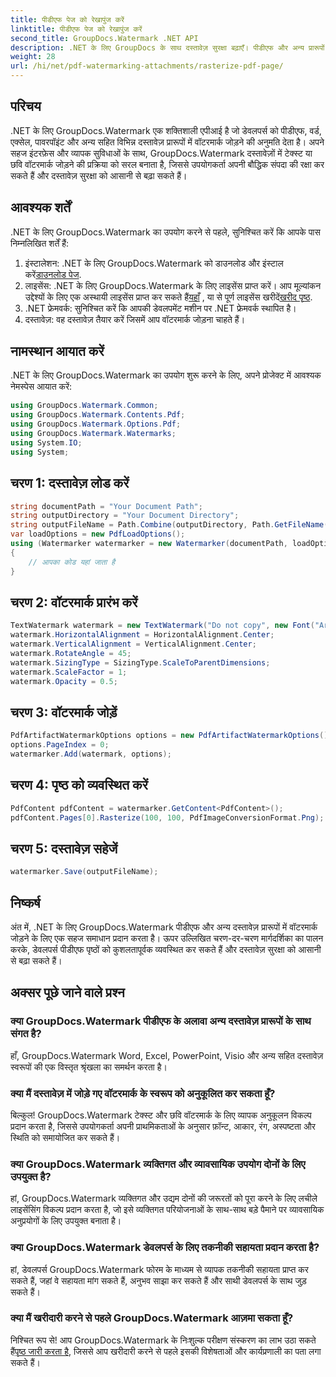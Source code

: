 ```yaml
---
title: पीडीएफ पेज को रेखापुंज करें
linktitle: पीडीएफ पेज को रेखापुंज करें
second_title: GroupDocs.Watermark .NET API
description: .NET के लिए GroupDocs के साथ दस्तावेज़ सुरक्षा बढ़ाएँ। पीडीएफ और अन्य प्रारूपों में निर्बाध रूप से वॉटरमार्क जोड़ें।
weight: 28
url: /hi/net/pdf-watermarking-attachments/rasterize-pdf-page/
---
```

## परिचय
.NET के लिए GroupDocs.Watermark एक शक्तिशाली एपीआई है जो डेवलपर्स को पीडीएफ, वर्ड, एक्सेल, पावरपॉइंट और अन्य सहित विभिन्न दस्तावेज़ प्रारूपों में वॉटरमार्क जोड़ने की अनुमति देता है। अपने सहज इंटरफ़ेस और व्यापक सुविधाओं के साथ, GroupDocs.Watermark दस्तावेज़ों में टेक्स्ट या छवि वॉटरमार्क जोड़ने की प्रक्रिया को सरल बनाता है, जिससे उपयोगकर्ता अपनी बौद्धिक संपदा की रक्षा कर सकते हैं और दस्तावेज़ सुरक्षा को आसानी से बढ़ा सकते हैं।
## आवश्यक शर्तें
.NET के लिए GroupDocs.Watermark का उपयोग करने से पहले, सुनिश्चित करें कि आपके पास निम्नलिखित शर्तें हैं:
1. इंस्टालेशन: .NET के लिए GroupDocs.Watermark को डाउनलोड और इंस्टाल करें[डाउनलोड पेज](https://releases.groupdocs.com/Watermark/net/).
2.  लाइसेंस: .NET के लिए GroupDocs.Watermark के लिए लाइसेंस प्राप्त करें। आप मूल्यांकन उद्देश्यों के लिए एक अस्थायी लाइसेंस प्राप्त कर सकते हैं[यहाँ](https://purchase.groupdocs.com/temporary-license/) , या से पूर्ण लाइसेंस खरीदें[खरीद पृष्ठ](https://purchase.groupdocs.com/buy).
3. .NET फ्रेमवर्क: सुनिश्चित करें कि आपकी डेवलपमेंट मशीन पर .NET फ्रेमवर्क स्थापित है।
4. दस्तावेज़: वह दस्तावेज़ तैयार करें जिसमें आप वॉटरमार्क जोड़ना चाहते हैं।

## नामस्थान आयात करें
.NET के लिए GroupDocs.Watermark का उपयोग शुरू करने के लिए, अपने प्रोजेक्ट में आवश्यक नेमस्पेस आयात करें:
```csharp
using GroupDocs.Watermark.Common;
using GroupDocs.Watermark.Contents.Pdf;
using GroupDocs.Watermark.Options.Pdf;
using GroupDocs.Watermark.Watermarks;
using System.IO;
using System;
```
## चरण 1: दस्तावेज़ लोड करें
```csharp
string documentPath = "Your Document Path";
string outputDirectory = "Your Document Directory";
string outputFileName = Path.Combine(outputDirectory, Path.GetFileName(documentPath));
var loadOptions = new PdfLoadOptions();
using (Watermarker watermarker = new Watermarker(documentPath, loadOptions))
{
    // आपका कोड यहां जाता है
}
```
## चरण 2: वॉटरमार्क प्रारंभ करें
```csharp
TextWatermark watermark = new TextWatermark("Do not copy", new Font("Arial", 8));
watermark.HorizontalAlignment = HorizontalAlignment.Center;
watermark.VerticalAlignment = VerticalAlignment.Center;
watermark.RotateAngle = 45;
watermark.SizingType = SizingType.ScaleToParentDimensions;
watermark.ScaleFactor = 1;
watermark.Opacity = 0.5;
```
## चरण 3: वॉटरमार्क जोड़ें
```csharp
PdfArtifactWatermarkOptions options = new PdfArtifactWatermarkOptions();
options.PageIndex = 0;
watermarker.Add(watermark, options);
```
## चरण 4: पृष्ठ को व्यवस्थित करें
```csharp
PdfContent pdfContent = watermarker.GetContent<PdfContent>();
pdfContent.Pages[0].Rasterize(100, 100, PdfImageConversionFormat.Png);
```
## चरण 5: दस्तावेज़ सहेजें
```csharp
watermarker.Save(outputFileName);
```

## निष्कर्ष
अंत में, .NET के लिए GroupDocs.Watermark पीडीएफ और अन्य दस्तावेज़ प्रारूपों में वॉटरमार्क जोड़ने के लिए एक सहज समाधान प्रदान करता है। ऊपर उल्लिखित चरण-दर-चरण मार्गदर्शिका का पालन करके, डेवलपर्स पीडीएफ पृष्ठों को कुशलतापूर्वक व्यवस्थित कर सकते हैं और दस्तावेज़ सुरक्षा को आसानी से बढ़ा सकते हैं।
## अक्सर पूछे जाने वाले प्रश्न
### क्या GroupDocs.Watermark पीडीएफ के अलावा अन्य दस्तावेज़ प्रारूपों के साथ संगत है?
हाँ, GroupDocs.Watermark Word, Excel, PowerPoint, Visio और अन्य सहित दस्तावेज़ स्वरूपों की एक विस्तृत श्रृंखला का समर्थन करता है।
### क्या मैं दस्तावेज़ में जोड़े गए वॉटरमार्क के स्वरूप को अनुकूलित कर सकता हूँ?
बिल्कुल! GroupDocs.Watermark टेक्स्ट और छवि वॉटरमार्क के लिए व्यापक अनुकूलन विकल्प प्रदान करता है, जिससे उपयोगकर्ता अपनी प्राथमिकताओं के अनुसार फ़ॉन्ट, आकार, रंग, अस्पष्टता और स्थिति को समायोजित कर सकते हैं।
### क्या GroupDocs.Watermark व्यक्तिगत और व्यावसायिक उपयोग दोनों के लिए उपयुक्त है?
हां, GroupDocs.Watermark व्यक्तिगत और उद्यम दोनों की जरूरतों को पूरा करने के लिए लचीले लाइसेंसिंग विकल्प प्रदान करता है, जो इसे व्यक्तिगत परियोजनाओं के साथ-साथ बड़े पैमाने पर व्यावसायिक अनुप्रयोगों के लिए उपयुक्त बनाता है।
### क्या GroupDocs.Watermark डेवलपर्स के लिए तकनीकी सहायता प्रदान करता है?
हां, डेवलपर्स GroupDocs.Watermark फोरम के माध्यम से व्यापक तकनीकी सहायता प्राप्त कर सकते हैं, जहां वे सहायता मांग सकते हैं, अनुभव साझा कर सकते हैं और साथी डेवलपर्स के साथ जुड़ सकते हैं।
### क्या मैं खरीदारी करने से पहले GroupDocs.Watermark आज़मा सकता हूँ?
निश्चित रूप से! आप GroupDocs.Watermark के निःशुल्क परीक्षण संस्करण का लाभ उठा सकते हैं[पृष्ठ जारी करता है](https://releases.groupdocs.com/), जिससे आप खरीदारी करने से पहले इसकी विशेषताओं और कार्यप्रणाली का पता लगा सकते हैं।